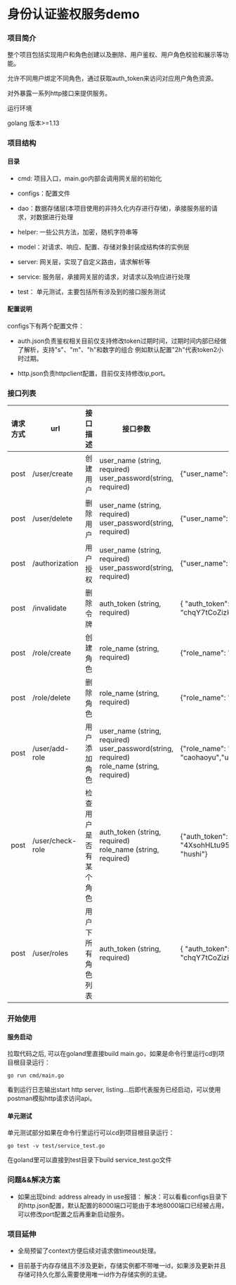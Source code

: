 身份认证鉴权服务demo
=

### 项目简介

整个项目包括实现用户和角色创建以及删除、用户鉴权、用户角色校验和展示等功能。

允许不同用户绑定不同角色，通过获取auth_token来访问对应用户角色资源。

对外暴露一系列http接口来提供服务。

运行环境

golang 版本>=1.13  

### 项目结构

#### 目录

- cmd: 项目入口，main.go内部会调用网关层的初始化

- configs：配置文件

- dao：数据存储层(本项目使用的非持久化内存进行存储)，承接服务层的请求，对数据进行处理

- helper: 一些公共方法，加密，随机字符串等

- model：对请求、响应、配置、存储对象封装成结构体的实例层

- server: 网关层，实现了自定义路由，请求解析等

- service: 服务层，承接网关层的请求，对请求以及响应进行处理

- test： 单元测试，主要包括所有涉及到的接口服务测试


#### 配置说明

configs下有两个配置文件：

- auth.json负责鉴权相关目前仅支持修改token过期时间，过期时间内部已经做了解析，支持"s"、"m"、"h"和数字的组合 例如默认配置"2h"代表token2小时过期。

- http.json负责httpclient配置，目前仅支持修改ip,port。


### 接口列表

| 请求方式 | url | 接口描述 | 接口参数 | 参数示例 | 返回成功实例 |
| --- | --- | --- | --- | --- | --- |
| post | /user/create | 创建用户 | user_name (string, required) <br/>user_password(string, required) | {"user_name":"caohaoyu", "user_password": "abc"} | {"code":200,"message":"ok","data":null} |
| post | /user/delete | 删除用户 | user_name (string, required) <br/>user_password(string, required) | {"user_name":"caohaoyu", "user_password": "abc"} | {"code":200,"message":"ok","data":null} |
| post | /authorization | 用户授权 | user_name (string, required) <br/>user_password(string, required) | {"user_name":"caohaoyu", "user_password": "abc"} | {"code":200,"message":"ok","data":{"auth_token":"chqY7tCoZizKvPpMmzcG5fKlUcm6jw0QoiYg"}} |
| post | /invalidate | 删除令牌 | auth_token (string, required) | { "auth_token": "chqY7tCoZizKvPpMmzcG5fKlUcm6jw0QoiYg"} | {"code":200,"message":"ok","data":null} |
| post | /role/create | 创建角色 | role_name (string, required) | {"role_name": "super"} | {"code":200,"message":"ok","data":null} |
| post | /role/delete | 删除角色 | role_name (string, required) | {"role_name": "super"} | {"code":200,"message":"ok","data":null} |
| post | /user/add-role | 用户添加角色 | user_name (string, required) <br/>user_password(string, required)<br/>role_name (string, required) | {"role_name": "super","user_name": "caohaoyu","user_password": "abc"} | {"code":200,"message":"ok","data":null} |
| post | /user/check-role | 检查用户是否有某个角色 | auth_token (string, required)<br/>role_name (string, required) | {"auth_token": "4XsohHLtu95ZP92nbKtgQJsSLAJwyWcfP4z5","role_name": "hushi"} | {"code":200,"message":"ok","data":{"result":true}} |
| post | /user/roles | 用户下所有角色列表 | auth_token (string, required) | { "auth_token": "chqY7tCoZizKvPpMmzcG5fKlUcm6jw0QoiYg"} | {"code":200,"message":"ok","data":{"roles":["super"]}} |

### 开始使用

#### 服务启动

拉取代码之后, 可以在goland里直接build main.go，如果是命令行里运行cd到项目根目录运行：

```
go run cmd/main.go       
```

看到运行日志输出start http server, listing...后即代表服务已经启动，可以使用postman模拟http请求访问api。

#### 单元测试

单元测试部分如果在命令行里运行可以cd到项目根目录运行：

```
go test -v test/service_test.go
```

在goland里可以直接到test目录下build service_test.go文件

### 问题&&解决方案

- 如果出现bind: address already in use报错：
  解决：可以看看configs目录下的http.json配置，默认配置的8000端口可能由于本地8000端口已经被占用，可以修改port配置之后再重新启动服务。


### 项目延伸

- 全局预留了context方便后续对请求做timeout处理。

- 目前基于内存存储且不涉及更新，存储实例都不带唯一id，如果涉及更新并且存储可持久化那么需要使用唯一id作为存储实例的主键。
